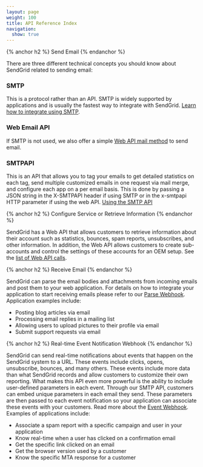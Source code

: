 ```yaml
---
layout: page
weight: 100
title: API Reference Index
navigation:
  show: true
---
```


{% anchor h2 %} Send Email {% endanchor %}


There are three different technical concepts you should know about SendGrid related to sending email:

### SMTP

This is a protocol rather than an API. SMTP is widely supported by applications and is usually the fastest way to integrate with SendGrid. [Learn how to integrate using SMTP]({{root_url}}/Integrate/index.html).

### Web Email API

If SMTP is not used, we also offer a simple [Web API mail method]({{root_url}}/API_Reference/Web_API/mail.html) to send email.

### SMTPAPI

This is an API that allows you to tag your emails to get detailed statistics on each tag, send multiple customized emails in one request via mail merge, and configure each app on a per email basis. This is done by passing a JSON string in the X-SMTPAPI header if using SMTP or in the x-smtpapi HTTP parameter if using the web API. [Using the SMTP API]({{root_url}}/API_Reference/SMTP_API/index.html)


{% anchor h2 %} Configure Service or Retrieve Information {% endanchor %}


SendGrid has a Web API that allows customers to retrieve information about their account such as statistics, bounces, spam reports, unsubscribes, and other information. In addition, the Web API allows customers to create sub-accounts and control the settings of these accounts for an OEM setup. See the [list of Web API calls]({{root_url}}/API_Reference/Web_API/index.html).


{% anchor h2 %} Receive Email {% endanchor %}


SendGrid can parse the email bodies and attachments from incoming emails and post them to your web application. For details on how to integrate your application to start receiving emails please refer to our [Parse Webhook]({{root_url}}/API_Reference/Webhooks/parse.html). Application examples include:

-   Posting blog articles via email
-   Processing email replies in a mailing list
-   Allowing users to upload pictures to their profile via email
-   Submit support requests via email


{% anchor h2 %} Real-time Event Notification Webhook {% endanchor %}


SendGrid can send real-time notifications about events that happen on the SendGrid system to a URL. These events include clicks, opens, unsubscribe, bounces, and many others. These events include more data than what SendGrid records and allow customers to customize their own reporting. What makes this API even more powerful is the ability to include user-defined parameters in each event. Through our SMTP API, customers can embed unique parameters in each email they send. These parameters are then passed to each event notification so your application can associate these events with your customers. Read more about the [Event Webhook]({{root_url}}/API_Reference/Webhooks/event.html). Examples of applications include:

-   Associate a spam report with a specific campaign and user in your application
-   Know real-time when a user has clicked on a confirmation email
-   Get the specific link clicked on an email
-   Get the browser version used by a customer
-   Know the specific MTA response for a customer

